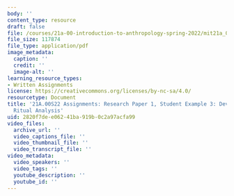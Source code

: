 ```yaml
---
body: ''
content_type: resource
draft: false
file: /courses/21a-00-introduction-to-anthropology-spring-2022/mit21a_00s22_paper1_ex3.pdf
file_size: 117874
file_type: application/pdf
image_metadata:
  caption: ''
  credit: ''
  image-alt: ''
learning_resource_types:
- Written Assignments
license: https://creativecommons.org/licenses/by-nc-sa/4.0/
resourcetype: Document
title: '21A.00S22 Assignments: Research Paper 1, Student Example 3: Devotional: Anthropological
  Ritual Analysis'
uid: 2820f7de-e062-41ba-919b-0c2a97acfa99
video_files:
  archive_url: ''
  video_captions_file: ''
  video_thumbnail_file: ''
  video_transcript_file: ''
video_metadata:
  video_speakers: ''
  video_tags: ''
  youtube_description: ''
  youtube_id: ''
---
```

